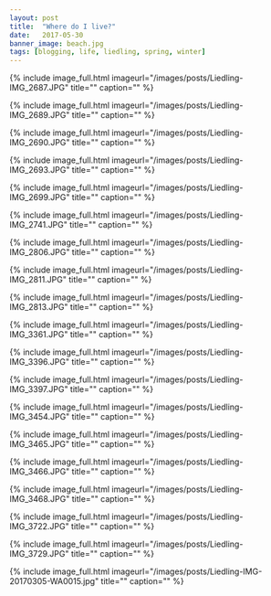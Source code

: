 ```yaml
---
layout: post
title:  "Where do I live?"
date:   2017-05-30
banner_image: beach.jpg
tags: [blogging, life, liedling, spring, winter]
---
```


{% include image_full.html imageurl="/images/posts/Liedling-IMG_2687.JPG" 
title="" caption="" %}

{% include image_full.html imageurl="/images/posts/Liedling-IMG_2689.JPG" 
title="" caption="" %}

<!--more-->

{% include image_full.html imageurl="/images/posts/Liedling-IMG_2690.JPG" 
title="" caption="" %}

{% include image_full.html imageurl="/images/posts/Liedling-IMG_2693.JPG" 
title="" caption="" %}

{% include image_full.html imageurl="/images/posts/Liedling-IMG_2699.JPG" 
title="" caption="" %}

{% include image_full.html imageurl="/images/posts/Liedling-IMG_2741.JPG" 
title="" caption="" %}

{% include image_full.html imageurl="/images/posts/Liedling-IMG_2806.JPG" 
title="" caption="" %}

{% include image_full.html imageurl="/images/posts/Liedling-IMG_2811.JPG" 
title="" caption="" %}

{% include image_full.html imageurl="/images/posts/Liedling-IMG_2813.JPG" 
title="" caption="" %}

{% include image_full.html imageurl="/images/posts/Liedling-IMG_3361.JPG" 
title="" caption="" %}

{% include image_full.html imageurl="/images/posts/Liedling-IMG_3396.JPG" 
title="" caption="" %}

{% include image_full.html imageurl="/images/posts/Liedling-IMG_3397.JPG" 
title="" caption="" %}

{% include image_full.html imageurl="/images/posts/Liedling-IMG_3454.JPG" 
title="" caption="" %}

{% include image_full.html imageurl="/images/posts/Liedling-IMG_3465.JPG" 
title="" caption="" %}

{% include image_full.html imageurl="/images/posts/Liedling-IMG_3466.JPG" 
title="" caption="" %}

{% include image_full.html imageurl="/images/posts/Liedling-IMG_3468.JPG" 
title="" caption="" %}

{% include image_full.html imageurl="/images/posts/Liedling-IMG_3722.JPG" 
title="" caption="" %}

{% include image_full.html imageurl="/images/posts/Liedling-IMG_3729.JPG" 
title="" caption="" %}

{% include image_full.html imageurl="/images/posts/Liedling-IMG-20170305-WA0015.jpg" 
title="" caption="" %}
